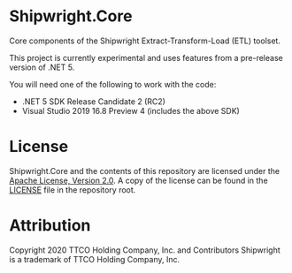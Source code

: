 # Shipwright.Core
Core components of the Shipwright Extract-Transform-Load (ETL) toolset.

This project is currently experimental and uses features from a pre-release version of .NET 5.

You will need one of the following to work with the code:
- .NET 5 SDK Release Candidate 2 (RC2)
- Visual Studio 2019 16.8 Preview 4 (includes the above SDK)

# License
Shipwright.Core and the contents of this repository are licensed under the [Apache License, Version 2.0](https://opensource.org/licenses/Apache-2.0). 
A copy of the license can be found in the [LICENSE](LICENSE) file in the repository root.

# Attribution
Copyright 2020 TTCO Holding Company, Inc. and Contributors
Shipwright is a trademark of TTCO Holding Company, Inc.

